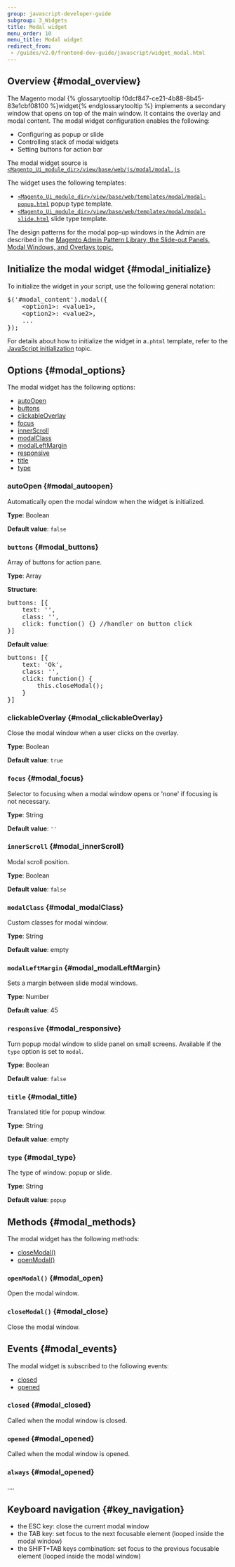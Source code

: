 ```yaml
---
group: javascript-developer-guide
subgroup: 3_Widgets
title: Modal widget
menu_order: 10
menu_title: Modal widget
redirect_from:
 - /guides/v2.0/frontend-dev-guide/javascript/widget_modal.html
---
```


## Overview   {#modal_overview}

The Magento modal {% glossarytooltip f0dcf847-ce21-4b88-8b45-83e1cbf08100 %}widget{% endglossarytooltip %} implements a secondary window that opens on top of the main window. It contains the overlay and modal content. The modal widget configuration enables the following:

<ul>
<li>Configuring as popup or slide</li>
<li>Controlling stack of modal widgets</li> 
<li>Setting buttons for action bar</li>
</ul>


The modal widget source is <a href="{{ site.mage2bloburl }}/{{ page.guide_version }}/app/code/Magento/Ui/view/base/web/js/modal/modal.js" target="_blank"><code>&lt;Magento_Ui_module_dir&gt;/view/base/web/js/modal/modal.js</code></a>


The widget uses the following templates:

- <a href="{{ site.mage2bloburl }}/{{ page.guide_version }}/app/code/Magento/Ui/view/base/web/templates/modal/modal-popup.html" target="_blank"><code>&lt;Magento_Ui_module_dir&gt;/view/base/web/templates/modal/modal-popup.html</code></a> popup type template.
- <a href="{{ site.mage2bloburl }}/{{ page.guide_version }}/app/code/Magento/Ui/view/base/web/templates/modal/modal-slide.html" target="_blank"><code>&lt;Magento_Ui_module_dir&gt;/view/base/web/templates/modal/modal-slide.html</code></a> slide type template.

The design patterns for the modal pop-up windows in the Admin are described in the <a href="{{ page.baseurl }}/pattern-library/containers/slideouts-modals-overlays/slideouts-modals-overalys.html#modals">Magento Admin Pattern Library, the Slide-out Panels, Modal Windows, and Overlays topic.</a> 

## Initialize the modal widget   {#modal_initialize}

To initialize the widget in your script, use the following general notation:
<pre>
$('#modal_content').modal({
    &lt;option1&gt;: &lt;value1&gt;,
    &lt;option2&gt;: &lt;value2&gt;,
    ...
});
</pre>

For details about how to initialize the widget in a`.phtml` template, refer to the <a href="{{ page.baseurl }}/javascript-dev-guide/javascript/js_init.html" target="_blank">JavaScript initialization</a> topic.

## Options   {#modal_options}

The modal widget has the following options:
<ul>
<li><a href="#modal_autoopen">autoOpen</a></li>
<li><a href="#modal_buttons">buttons</a></li>
<li><a href="#modal_clickableOverlay">clickableOverlay</a></li>
<li><a href="#modal_focus">focus</a></li>
<li><a href="#modal_innerScroll">innerScroll</a></li>
<li><a href="#modal_modalClass">modalClass</a></li>
<li><a href="#modal_modalLeftMargin">modalLeftMargin</a></li>
<li><a href="#modal_responsive">responsive</a></li>
<li><a href="#modal_title">title</a></li>
<li><a href="#modal_type">type</a></li>
</ul>

### autoOpen   {#modal_autoopen}

Automatically open the modal window when the widget is initialized.

**Type**: Boolean 

**Default value**: `false`

### `buttons`   {#modal_buttons}

Array of buttons for action pane.

**Type**: Array 

**Structure**:
<pre>
buttons: [{
    text: '',
    class: '',
    click: function() {} //handler on button click
}]
</pre>

**Default value**:
<pre>
buttons: [{
    text: 'Ok',
    class: '',
    click: function() {
        this.closeModal();
    }
}]
</pre>

### clickableOverlay   {#modal_clickableOverlay}

Close the modal window when a user clicks on the overlay.

**Type**: Boolean 

**Default value**: `true`


### `focus`   {#modal_focus}

Selector to focusing when a modal window opens or 'none' if focusing is not necessary.


**Type**: String 

**Default value**: `''`


### `innerScroll`   {#modal_innerScroll}

Modal scroll position.

**Type**: Boolean 

**Default value**: `false`

### `modalClass`   {#modal_modalClass}

Custom classes for modal window.

**Type**: String 

**Default value**: empty

### `modalLeftMargin`   {#modal_modalLeftMargin}

Sets a margin between slide modal windows.

**Type**: Number 

**Default value**: 45

### `responsive`   {#modal_responsive}

Turn popup modal window to slide panel on small screens. Available if the `type` option is set to `modal`.

**Type**: Boolean 

**Default value**: `false`

### `title`   {#modal_title}

Translated title for popup window.

**Type**: String 

**Default value**: empty


### `type`   {#modal_type}


The type of window: popup or slide.

**Type**: String 

**Default value**: `popup`

## Methods   {#modal_methods}

The modal widget has the following methods:
<ul>
<li><a href="#modal_close">closeModal()</a></li>
<li><a href="#modal_open">openModal()</a></li>
</ul>

### `openModal()`   {#modal_open}

Open the modal window.


### `closeModal()`   {#modal_close}

Close the modal window.

## Events   {#modal_events}

The modal widget is subscribed to the following events:
<ul>
<li><a href="#modal_closed">closed</a></li>
<li><a href="#modal_opened">opened</a></li>
</ul>

### `closed`   {#modal_closed}

Called when the modal window is closed.

### `opened`   {#modal_opened}

Called when the modal window is opened.

### `always`   {#modal_opened}

....

## Keyboard navigation   {#key_navigation}

- the ESC key: close the current modal window
- the TAB key: set focus to the next focusable element (looped inside the modal window)
- the SHIFT+TAB keys combination: set focus to the previous focusable element (looped inside the modal window)

